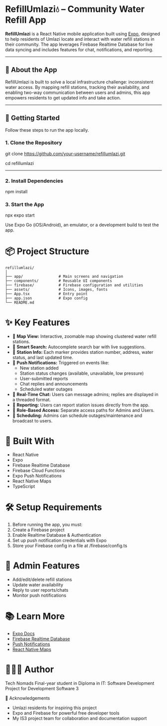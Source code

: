 # RefillUmlazi💧  – Community Water Refill App

**RefillUmlazi** is a React Native mobile application built using [Expo](https://expo.dev), designed to help residents of Umlazi locate and interact with water refill stations in their community. The app leverages Firebase Realtime Database for live data syncing and includes features for chat, notifications, and reporting.

---

## 📲 About the App

RefillUmlazi is built to solve a local infrastructure challenge: inconsistent water access. By mapping refill stations, tracking their availability, and enabling two-way communication between users and admins, this app empowers residents to get updated info and take action.

---

## 🚀 Getting Started

Follow these steps to run the app locally.

### 1. Clone the Repository

git clone https://github.com/your-username/refillumlazi.git

cd refillumlazi

---

### 2. Install Dependencies

npm install

### 3. Start the App

npx expo start

Use Expo Go (iOS/Android), an emulator, or a development build to test the app.

# 📦 Project Structure

```text
refillumlazi/
│
├── app/                # Main screens and navigation
├── components/         # Reusable UI components
├── firebase/           # Firebase configuration and utilities
├── assets/             # Icons, images, fonts
├── App.tsx             # Entry point
├── app.json            # Expo config
└── README.md
```

# ✨ Key Features

- 📍 **Map View:** Interactive, zoomable map showing clustered water refill stations.
- 🔎 **Smart Search:** Autocomplete search bar with live suggestions.
- 🧾 **Station Info:** Each marker provides station number, address, water status, and last updated time.
- 📢 **Push Notifications:** Triggered on events like:
   - New station added
   - Station status changes (available, unavailable, low pressure)
   - User-submitted reports
   - Chat replies and announcements
   - Scheduled water outages
- 💬 **Real-Time Chat:** Users can message admins; replies are displayed in a threaded format.
- 📝 **Reporting:** Users can report station issues directly from the app.
- 🔐 **Role-Based Access:** Separate access paths for Admins and Users.
- 📅 **Scheduling:** Admins can schedule outages/maintenance and broadcast to users.

# 🧠 Built With
- React Native
- Expo
- Firebase Realtime Database
- Firebase Cloud Functions
- Expo Push Notifications
- React Native Maps
- TypeScript

# 🛠 Setup Requirements
1. Before running the app, you must:
2. Create a Firebase project
3. Enable Realtime Database & Authentication
4. Set up push notification credentials with Expo
5. Store your Firebase config in a file at /firebase/config.ts

# 🧪 Admin Features
- Add/edit/delete refill stations
- Update water availability
- Reply to user reports/chats
- Monitor push notifications

# 📚 Learn More
- [Expo Docs](https://docs.expo.dev/)
- [Firebase Realtime Database](https://firebase.google.com/docs/database)
- [Push Notifications](https://firebase.google.com/docs/cloud-messaging)
- [React Native Maps](https://docs.expo.dev/versions/latest/sdk/map-view/)

# 👩🏽‍💻 Author
Tech Nomads
Final-year student in Diploma in IT: Software Development
Project for Development Software 3


🙌 Acknowledgements
- Umlazi residents for inspiring this project
- Expo and Firebase for powerful free developer tools
- My IS3 project team for collaboration and documentation support

